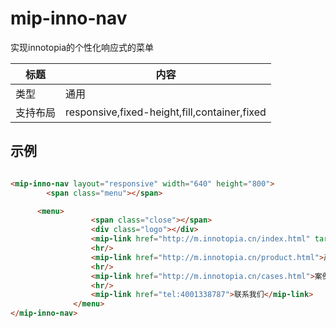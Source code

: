 # mip-inno-nav

 实现innotopia的个性化响应式的菜单

标题|内容
----|----
类型|通用
支持布局|responsive,fixed-height,fill,container,fixed


## 示例
```html

<mip-inno-nav layout="responsive" width="640" height="800">
        <span class="menu"></span>

      <menu>
                  <span class="close"></span>
                  <div class="logo"></div>
                  <mip-link href="http://m.innotopia.cn/index.html" target="_blank">首页</mip-link>
                  <hr/>
                  <mip-link href="http://m.innotopia.cn/product.html">产品</mip-link>
                  <hr/>
                  <mip-link href="http://m.innotopia.cn/cases.html">案例</mip-link>
                  <hr/>
                  <mip-link href="tel:4001338787">联系我们</mip-link>
              </menu>
</mip-inno-nav>

```

